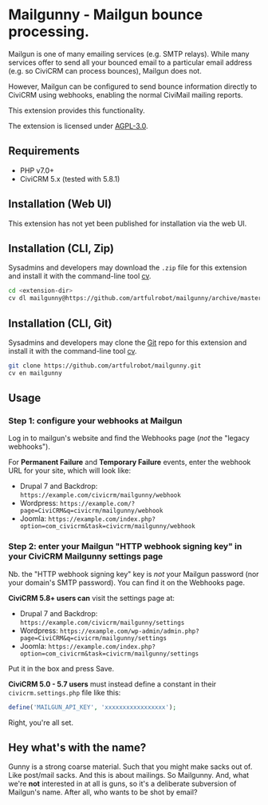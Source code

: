 # Mailgunny - Mailgun bounce processing.

Mailgun is one of many emailing services (e.g. SMTP relays). While many services
offer to send all your bounced email to a particular email address (e.g. so
CiviCRM can process bounces), Mailgun does not.

However, Mailgun can be configured to send bounce information directly to
CiviCRM using webhooks, enabling the normal CiviMail mailing reports.

This extension provides this functionality.

The extension is licensed under [AGPL-3.0](LICENSE.txt).

## Requirements

* PHP v7.0+
* CiviCRM 5.x (tested with 5.8.1)

## Installation (Web UI)

This extension has not yet been published for installation via the web UI.

## Installation (CLI, Zip)

Sysadmins and developers may download the `.zip` file for this extension and
install it with the command-line tool [cv](https://github.com/civicrm/cv).

```bash
cd <extension-dir>
cv dl mailgunny@https://github.com/artfulrobot/mailgunny/archive/master.zip
```

## Installation (CLI, Git)

Sysadmins and developers may clone the [Git](https://en.wikipedia.org/wiki/Git) repo for this extension and
install it with the command-line tool [cv](https://github.com/civicrm/cv).

```bash
git clone https://github.com/artfulrobot/mailgunny.git
cv en mailgunny
```

## Usage

### Step 1: configure your webhooks at Mailgun

Log in to mailgun's website and find the Webhooks page (*not* the "legacy webhooks").

For **Permanent Failure** and **Temporary Failure** events, enter the webhook
URL for your site, which will look like:

- Drupal 7 and Backdrop: `https://example.com/civicrm/mailgunny/webhook`
- Wordpress: `https://example.com/?page=CiviCRM&q=civicrm/mailgunny/webhook`
- Joomla: `https://example.com/index.php?option=com_civicrm&task=civicrm/mailgunny/webhook`

### Step 2: enter your Mailgun "HTTP webhook signing key" in your CiviCRM Mailgunny settings page

Nb. the "HTTP webhook signing key" key is *not* your Mailgun password (nor your domain's SMTP
password). You can find it on the Webhooks page.

**CiviCRM 5.8+ users can** visit the settings page at:

- Drupal 7 and Backdrop: `https://example.com/civicrm/mailgunny/settings`
- Wordpress: `https://example.com/wp-admin/admin.php?page=CiviCRM&q=civicrm/mailgunny/settings`
- Joomla: `https://example.com/index.php?option=com_civicrm&task=civicrm/mailgunny/settings`

Put it in the box and press Save.

**CiviCRM 5.0 - 5.7 users** must instead define a constant in their `civicrm.settings.php` file like this:

```php
define('MAILGUN_API_KEY', 'xxxxxxxxxxxxxxxxx');
```

Right, you're all set.


## Hey what's with the name?

Gunny is a strong coarse material. Such that you might make sacks out of. Like
post/mail sacks. And this is about mailings. So Mailgunny. And, what we're
**not** interested in at all is guns, so it's a deliberate subversion of
Mailgun's name. After all, who wants to be shot by email?
